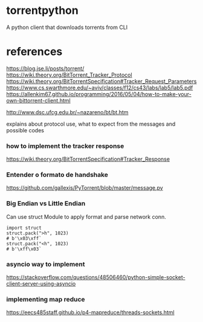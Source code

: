 # torrentpython
A python client that downloads torrents from CLI



# references

https://blog.jse.li/posts/torrent/  
https://wiki.theory.org/BitTorrent_Tracker_Protocol  
https://wiki.theory.org/BitTorrentSpecification#Tracker_Request_Parameters  
https://www.cs.swarthmore.edu/~aviv/classes/f12/cs43/labs/lab5/lab5.pdf  
https://allenkim67.github.io/programming/2016/05/04/how-to-make-your-own-bittorrent-client.html  



http://www.dsc.ufcg.edu.br/~nazareno/bt/bt.htm


explains about protocol use, what to expect from the messages and possible codes



### how to implement the tracker response
https://wiki.theory.org/BitTorrentSpecification#Tracker_Response




### Entender o formato de handshake

https://github.com/gallexis/PyTorrent/blob/master/message.py


### Big Endian vs Little Endian

Can use struct Module to apply format and parse network conn.

```
import struct
struct.pack(">h", 1023)
# b'\x03\xff`
struct.pack("<h", 1023)
# b'\xff\x03`
```
### asyncio way to implement
https://stackoverflow.com/questions/48506460/python-simple-socket-client-server-using-asyncio



### implementing map reduce
https://eecs485staff.github.io/p4-mapreduce/threads-sockets.html

